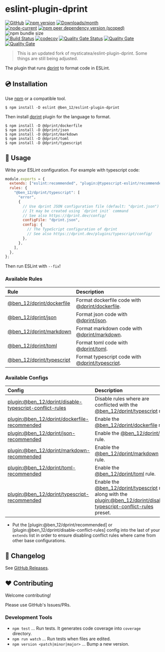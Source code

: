 # eslint-plugin-dprint

[![GitHub](https://img.shields.io/github/license/ben12/eslint-plugin-dprint)](https://github.com/ben12/eslint-plugin-dprint/blob/master/LICENSE)
[![npm version](https://img.shields.io/npm/v/@ben_12/eslint-plugin-dprint.svg)](https://www.npmjs.com/package/@ben_12/eslint-plugin-dprint)
[![Downloads/month](https://img.shields.io/npm/dm/@ben_12/eslint-plugin-dprint.svg)](http://www.npmtrends.com/@ben_12/eslint-plugin-dprint)\
[![node-current](https://img.shields.io/node/v/%40ben_12%2Feslint-plugin-dprint)](https://nodejs.org)
[![npm peer dependency version (scoped)](https://img.shields.io/npm/dependency-version/%40ben_12%2Feslint-plugin-dprint/peer/eslint)](https://www.npmjs.com/package/eslint)
![npm bundle size](https://img.shields.io/bundlephobia/min/%40ben_12%2Feslint-plugin-dprint)\
[![Build Status](https://github.com/ben12/eslint-plugin-dprint/workflows/CI/badge.svg)](https://github.com/ben12/eslint-plugin-dprint/actions)
[![codecov](https://codecov.io/gh/ben12/eslint-plugin-dprint/branch/master/graph/badge.svg)](https://codecov.io/gh/ben12/eslint-plugin-dprint)
[![Quality Gate Status](https://sonarcloud.io/api/project_badges/measure?project=ben12_eslint-plugin-dprint&metric=alert_status)](https://sonarcloud.io/summary/new_code?id=ben12_eslint-plugin-dprint)
[![Quality Gate](https://sonarcloud.io/api/project_badges/measure?project=ben12_eslint-plugin-dprint&metric=code_smells)](https://sonarcloud.io/dashboard?id=ben12_eslint-plugin-dprint)
[![Quality Gate](https://sonarcloud.io/api/project_badges/measure?project=ben12_eslint-plugin-dprint&metric=vulnerabilities)](https://sonarcloud.io/dashboard?id=ben12_eslint-plugin-dprint)

> This is an updated fork of mysticatea/eslint-plugin-dprint. Some things are still being adjusted.

The plugin that runs [dprint] to format code in ESLint.

## 💿 Installation

Use [npm] or a compatible tool.

```
$ npm install -D eslint @ben_12/eslint-plugin-dprint
```

Then install [dprint] plugin for the language to format.

```
$ npm install -D @dprint/dockerfile
$ npm install -D @dprint/json
$ npm install -D @dprint/markdown
$ npm install -D @dprint/toml
$ npm install -D @dprint/typescript
```

## 📖 Usage

Write your ESLint configuration. For example with typescript code:

```js
module.exports = {
  extends: ["eslint:recommended", "plugin:@typescript-eslint/recommended", "plugin:@ben_12/dprint/typescript-recommended"],
  rules: {
    "@ben_12/dprint/typescript": [
      "error",
      {
        // Use dprint JSON configuration file (default: "dprint.json")
        // It may be created using `dprint init` command
        // See also https://dprint.dev/config/
        configFile: "dprint.json",
        config: {
          // The TypeScript configuration of dprint
          // See also https://dprint.dev/plugins/typescript/config/
        },
      },
    ],
  },
};
```

Then run ESLint with `--fix`!

### Available Rules

| Rule                        | Description                                       |
| :-------------------------- | :------------------------------------------------ |
| [@ben_12/dprint/dockerfile] | Format dockerfile code with [@dprint/dockerfile]. |
| [@ben_12/dprint/json]       | Format json code with [@dprint/json].             |
| [@ben_12/dprint/markdown]   | Format markdown code with [@dprint/markdown].     |
| [@ben_12/dprint/toml]       | Format toml code with [@dprint/toml].             |
| [@ben_12/dprint/typescript] | Format typescript code with [@dprint/typescript]. |

### Available Configs

| Config                                                    | Description                                                                                                                  |
| :-------------------------------------------------------- | :--------------------------------------------------------------------------------------------------------------------------- |
| [plugin:@ben_12/dprint/disable-typescript-conflict-rules] | Disable rules where are conflicted with the [@ben_12/dprint/typescript] rule.                                                |
| [plugin:@ben_12/dprint/dockerfile-recommended]            | Enable the [@ben_12/dprint/dockerfile] rule.                                                                                 |
| [plugin:@ben_12/dprint/json-recommended]                  | Enable the [@ben_12/dprint/json] rule.                                                                                       |
| [plugin:@ben_12/dprint/markdown-recommended]              | Enable the [@ben_12/dprint/markdown] rule.                                                                                   |
| [plugin:@ben_12/dprint/toml-recommended]                  | Enable the [@ben_12/dprint/toml] rule.                                                                                       |
| [plugin:@ben_12/dprint/typescript-recommended]            | Enable the [@ben_12/dprint/typescript] rule along with the [plugin:@ben_12/dprint/disable-typescript-conflict-rules] preset. |

- Put the [plugin:@ben_12/dprint/recommended] or [plugin:@ben_12/dprint/disable-conflict-rules] config into the last of your `extends` list in order to ensure disabling conflict rules where came from other base configurations.

## 📰 Changelog

See [GitHub Releases](https://github.com/ben12/eslint-plugin-dprint/releases).

## ❤️ Contributing

Welcome contributing!

Please use GitHub's Issues/PRs.

### Development Tools

- `npm test` ... Run tests. It generates code coverage into `coverage` directory.
- `npm run watch` ... Run tests when files are edited.
- `npm version <patch|minor|major>` ... Bump a new version.

[dprint]: https://github.com/dprint/dprint
[@dprint/dockerfile]: https://github.com/dprint/dprint-plugin-dockerfile
[@dprint/json]: https://github.com/dprint/dprint-plugin-json
[@dprint/markdown]: https://github.com/dprint/dprint-plugin-markdown
[@dprint/toml]: https://github.com/dprint/dprint-plugin-toml
[@dprint/typescript]: https://github.com/dprint/dprint-plugin-typescript
[npm]: https://www.npmjs.com/
[@ben_12/dprint/dockerfile]: docs/rules/dprint-dockerfile.md
[@ben_12/dprint/json]: docs/rules/dprint-json.md
[@ben_12/dprint/markdown]: docs/rules/dprint-markdown.md
[@ben_12/dprint/toml]: docs/rules/dprint-toml.md
[@ben_12/dprint/typescript]: docs/rules/dprint-typescript.md
[plugin:@ben_12/dprint/disable-typescript-conflict-rules]: https://github.com/ben12/eslint-plugin-dprint/blob/master/lib/configs/disable-typescript-conflict-rules.ts
[plugin:@ben_12/dprint/dockerfile-recommended]: https://github.com/ben12/eslint-plugin-dprint/blob/master/lib/configs/recommended.ts#L3
[plugin:@ben_12/dprint/json-recommended]: https://github.com/ben12/eslint-plugin-dprint/blob/master/lib/configs/recommended.ts#L10
[plugin:@ben_12/dprint/markdown-recommended]: https://github.com/ben12/eslint-plugin-dprint/blob/master/lib/configs/recommended.ts#L17
[plugin:@ben_12/dprint/toml-recommended]: https://github.com/ben12/eslint-plugin-dprint/blob/master/lib/configs/recommended.ts#L24
[plugin:@ben_12/dprint/typescript-recommended]: https://github.com/ben12/eslint-plugin-dprint/blob/master/lib/configs/recommended.ts#L31
